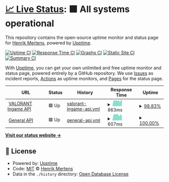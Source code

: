 # [📈 Live Status](https://status.henrikdev.xyz): <!--live status--> **🟩 All systems operational**

This repository contains the open-source uptime monitor and status page for [Henrik Mertens](https://docs.henrikdev.xyz), powered by [Upptime](https://github.com/upptime/upptime).

[![Uptime CI](https://github.com/Henrik-3/api-status/workflows/Uptime%20CI/badge.svg)](https://github.com/Henrik-3/api-status/actions?query=workflow%3A%22Uptime+CI%22)
[![Response Time CI](https://github.com/Henrik-3/api-status/workflows/Response%20Time%20CI/badge.svg)](https://github.com/Henrik-3/api-status/actions?query=workflow%3A%22Response+Time+CI%22)
[![Graphs CI](https://github.com/Henrik-3/api-status/workflows/Graphs%20CI/badge.svg)](https://github.com/Henrik-3/api-status/actions?query=workflow%3A%22Graphs+CI%22)
[![Static Site CI](https://github.com/Henrik-3/api-status/workflows/Static%20Site%20CI/badge.svg)](https://github.com/Henrik-3/api-status/actions?query=workflow%3A%22Static+Site+CI%22)
[![Summary CI](https://github.com/Henrik-3/api-status/workflows/Summary%20CI/badge.svg)](https://github.com/Henrik-3/api-status/actions?query=workflow%3A%22Summary+CI%22)

With [Upptime](https://upptime.js.org), you can get your own unlimited and free uptime monitor and status page, powered entirely by a GitHub repository. We use [Issues](https://github.com/Henrik-3/api-status/issues) as incident reports, [Actions](https://github.com/Henrik-3/api-status/actions) as uptime monitors, and [Pages](https://status.henrikdev.xyz) for the status page.

<!--start: status pages-->
<!-- This summary is generated by Upptime (https://github.com/upptime/upptime) -->
<!-- Do not edit this manually, your changes will be overwritten -->
<!-- prettier-ignore -->
| URL | Status | History | Response Time | Uptime |
| --- | ------ | ------- | ------------- | ------ |
| <img alt="" src="https://favicons.githubusercontent.com/api.henrikdev.xyz" height="13"> [VALORANT Ingame API](https://api.henrikdev.xyz/valorant/v1/by-puuid/mmr/eu/54942ced-1967-5f66-8a16-1e0dae875641) | 🟩 Up | [valorant-ingame-api.yml](https://github.com/Henrik-3/api-status/commits/HEAD/history/valorant-ingame-api.yml) | <details><summary><img alt="Response time graph" src="./graphs/valorant-ingame-api/response-time-week.png" height="20"> 863ms</summary><br><a href="https://status.henrikdev.xyz/history/valorant-ingame-api"><img alt="Response time 2612" src="https://img.shields.io/endpoint?url=https%3A%2F%2Fraw.githubusercontent.com%2FHenrik-3%2Fapi-status%2FHEAD%2Fapi%2Fvalorant-ingame-api%2Fresponse-time.json"></a><br><a href="https://status.henrikdev.xyz/history/valorant-ingame-api"><img alt="24-hour response time 998" src="https://img.shields.io/endpoint?url=https%3A%2F%2Fraw.githubusercontent.com%2FHenrik-3%2Fapi-status%2FHEAD%2Fapi%2Fvalorant-ingame-api%2Fresponse-time-day.json"></a><br><a href="https://status.henrikdev.xyz/history/valorant-ingame-api"><img alt="7-day response time 863" src="https://img.shields.io/endpoint?url=https%3A%2F%2Fraw.githubusercontent.com%2FHenrik-3%2Fapi-status%2FHEAD%2Fapi%2Fvalorant-ingame-api%2Fresponse-time-week.json"></a><br><a href="https://status.henrikdev.xyz/history/valorant-ingame-api"><img alt="30-day response time 2692" src="https://img.shields.io/endpoint?url=https%3A%2F%2Fraw.githubusercontent.com%2FHenrik-3%2Fapi-status%2FHEAD%2Fapi%2Fvalorant-ingame-api%2Fresponse-time-month.json"></a><br><a href="https://status.henrikdev.xyz/history/valorant-ingame-api"><img alt="1-year response time 2612" src="https://img.shields.io/endpoint?url=https%3A%2F%2Fraw.githubusercontent.com%2FHenrik-3%2Fapi-status%2FHEAD%2Fapi%2Fvalorant-ingame-api%2Fresponse-time-year.json"></a></details> | <details><summary><a href="https://status.henrikdev.xyz/history/valorant-ingame-api">98.83%</a></summary><a href="https://status.henrikdev.xyz/history/valorant-ingame-api"><img alt="All-time uptime 98.55%" src="https://img.shields.io/endpoint?url=https%3A%2F%2Fraw.githubusercontent.com%2FHenrik-3%2Fapi-status%2FHEAD%2Fapi%2Fvalorant-ingame-api%2Fuptime.json"></a><br><a href="https://status.henrikdev.xyz/history/valorant-ingame-api"><img alt="24-hour uptime 100.00%" src="https://img.shields.io/endpoint?url=https%3A%2F%2Fraw.githubusercontent.com%2FHenrik-3%2Fapi-status%2FHEAD%2Fapi%2Fvalorant-ingame-api%2Fuptime-day.json"></a><br><a href="https://status.henrikdev.xyz/history/valorant-ingame-api"><img alt="7-day uptime 98.83%" src="https://img.shields.io/endpoint?url=https%3A%2F%2Fraw.githubusercontent.com%2FHenrik-3%2Fapi-status%2FHEAD%2Fapi%2Fvalorant-ingame-api%2Fuptime-week.json"></a><br><a href="https://status.henrikdev.xyz/history/valorant-ingame-api"><img alt="30-day uptime 97.10%" src="https://img.shields.io/endpoint?url=https%3A%2F%2Fraw.githubusercontent.com%2FHenrik-3%2Fapi-status%2FHEAD%2Fapi%2Fvalorant-ingame-api%2Fuptime-month.json"></a><br><a href="https://status.henrikdev.xyz/history/valorant-ingame-api"><img alt="1-year uptime 98.55%" src="https://img.shields.io/endpoint?url=https%3A%2F%2Fraw.githubusercontent.com%2FHenrik-3%2Fapi-status%2FHEAD%2Fapi%2Fvalorant-ingame-api%2Fuptime-year.json"></a></details>
| <img alt="" src="https://favicons.githubusercontent.com/api.henrikdev.xyz" height="13"> [General API](https://api.henrikdev.xyz/main/status) | 🟩 Up | [general-api.yml](https://github.com/Henrik-3/api-status/commits/HEAD/history/general-api.yml) | <details><summary><img alt="Response time graph" src="./graphs/general-api/response-time-week.png" height="20"> 607ms</summary><br><a href="https://status.henrikdev.xyz/history/general-api"><img alt="Response time 540" src="https://img.shields.io/endpoint?url=https%3A%2F%2Fraw.githubusercontent.com%2FHenrik-3%2Fapi-status%2FHEAD%2Fapi%2Fgeneral-api%2Fresponse-time.json"></a><br><a href="https://status.henrikdev.xyz/history/general-api"><img alt="24-hour response time 427" src="https://img.shields.io/endpoint?url=https%3A%2F%2Fraw.githubusercontent.com%2FHenrik-3%2Fapi-status%2FHEAD%2Fapi%2Fgeneral-api%2Fresponse-time-day.json"></a><br><a href="https://status.henrikdev.xyz/history/general-api"><img alt="7-day response time 607" src="https://img.shields.io/endpoint?url=https%3A%2F%2Fraw.githubusercontent.com%2FHenrik-3%2Fapi-status%2FHEAD%2Fapi%2Fgeneral-api%2Fresponse-time-week.json"></a><br><a href="https://status.henrikdev.xyz/history/general-api"><img alt="30-day response time 538" src="https://img.shields.io/endpoint?url=https%3A%2F%2Fraw.githubusercontent.com%2FHenrik-3%2Fapi-status%2FHEAD%2Fapi%2Fgeneral-api%2Fresponse-time-month.json"></a><br><a href="https://status.henrikdev.xyz/history/general-api"><img alt="1-year response time 540" src="https://img.shields.io/endpoint?url=https%3A%2F%2Fraw.githubusercontent.com%2FHenrik-3%2Fapi-status%2FHEAD%2Fapi%2Fgeneral-api%2Fresponse-time-year.json"></a></details> | <details><summary><a href="https://status.henrikdev.xyz/history/general-api">100.00%</a></summary><a href="https://status.henrikdev.xyz/history/general-api"><img alt="All-time uptime 99.98%" src="https://img.shields.io/endpoint?url=https%3A%2F%2Fraw.githubusercontent.com%2FHenrik-3%2Fapi-status%2FHEAD%2Fapi%2Fgeneral-api%2Fuptime.json"></a><br><a href="https://status.henrikdev.xyz/history/general-api"><img alt="24-hour uptime 100.00%" src="https://img.shields.io/endpoint?url=https%3A%2F%2Fraw.githubusercontent.com%2FHenrik-3%2Fapi-status%2FHEAD%2Fapi%2Fgeneral-api%2Fuptime-day.json"></a><br><a href="https://status.henrikdev.xyz/history/general-api"><img alt="7-day uptime 100.00%" src="https://img.shields.io/endpoint?url=https%3A%2F%2Fraw.githubusercontent.com%2FHenrik-3%2Fapi-status%2FHEAD%2Fapi%2Fgeneral-api%2Fuptime-week.json"></a><br><a href="https://status.henrikdev.xyz/history/general-api"><img alt="30-day uptime 100.00%" src="https://img.shields.io/endpoint?url=https%3A%2F%2Fraw.githubusercontent.com%2FHenrik-3%2Fapi-status%2FHEAD%2Fapi%2Fgeneral-api%2Fuptime-month.json"></a><br><a href="https://status.henrikdev.xyz/history/general-api"><img alt="1-year uptime 99.98%" src="https://img.shields.io/endpoint?url=https%3A%2F%2Fraw.githubusercontent.com%2FHenrik-3%2Fapi-status%2FHEAD%2Fapi%2Fgeneral-api%2Fuptime-year.json"></a></details>

<!--end: status pages-->

[**Visit our status website →**](https://status.henrikdev.xyz)

## 📄 License

- Powered by: [Upptime](https://github.com/upptime/upptime)
- Code: [MIT](./LICENSE) © [Henrik Mertens](https://docs.henrikdev.xyz)
- Data in the `./history` directory: [Open Database License](https://opendatacommons.org/licenses/odbl/1-0/)
